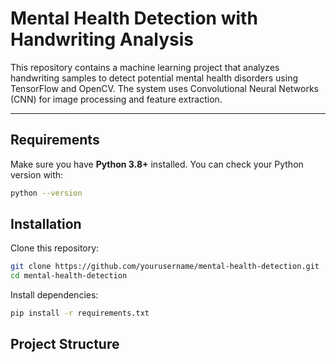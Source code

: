 # Mental Health Detection with Handwriting Analysis

This repository contains a machine learning project that analyzes handwriting samples to detect potential mental health disorders using TensorFlow and OpenCV. The system uses Convolutional Neural Networks (CNN) for image processing and feature extraction.

---

## Requirements
Make sure you have **Python 3.8+** installed. You can check your Python version with:
```bash
python --version
```

## Installation
Clone this repository:
```bash
git clone https://github.com/yourusername/mental-health-detection.git
cd mental-health-detection
```

Install dependencies:
```bash
pip install -r requirements.txt
```

## Project Structure
